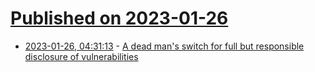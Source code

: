 # [Published on 2023-01-26](index.md)

* [2023-01-26, 04:31:13](https://lobste.rs/s/tfoxdz/dead_man_s_switch_for_full_responsible) - [A dead man's switch for full but responsible disclosure of vulnerabilities](https://github.com/drand/timevault)
